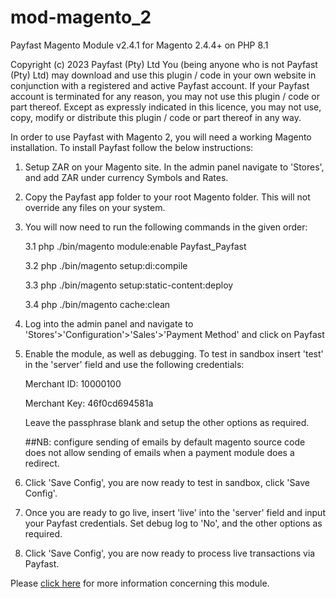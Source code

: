 # mod-magento_2

Payfast Magento Module v2.4.1 for Magento 2.4.4+ on PHP 8.1

Copyright (c) 2023 Payfast (Pty) Ltd
You (being anyone who is not Payfast (Pty) Ltd) may download and use this plugin / code in your own website in
conjunction with a registered and active Payfast account. If your Payfast account is terminated for any reason, you may
not use this plugin / code or part thereof.
Except as expressly indicated in this licence, you may not use, copy, modify or distribute this plugin / code or part
thereof in any way.

In order to use Payfast with Magento 2, you will need a working Magento installation. To install Payfast follow the
below instructions:

1. Setup ZAR on your Magento site.
   In the admin panel navigate to 'Stores', and add ZAR under currency Symbols and Rates.
2. Copy the Payfast app folder to your root Magento folder.
   This will not override any files on your system.
3. You will now need to run the following commands in the given order:

   3.1 php ./bin/magento module:enable Payfast_Payfast

   3.2 php ./bin/magento setup:di:compile

   3.3 php ./bin/magento setup:static-content:deploy

   3.4 php ./bin/magento cache:clean

4. Log into the admin panel and navigate to 'Stores'>'Configuration'>'Sales'>'Payment Method' and click on Payfast
5. Enable the module, as well as debugging. To test in sandbox insert 'test' in the 'server' field and use the following
   credentials:

   Merchant ID: 10000100

   Merchant Key: 46f0cd694581a

   Leave the passphrase blank and setup the other options as required.

   ##NB: configure sending of emails by default magento source code does not allow sending of emails when a payment
   module does a redirect.

6. Click 'Save Config', you are now ready to test in sandbox, click 'Save Config'.

7. Once you are ready to go live, insert 'live' into the 'server' field and input your Payfast credentials. Set debug
   log to 'No', and the other options as required.
8. Click 'Save Config', you are now ready to process live transactions via Payfast.

Please [click here](https://payfast.io/integration/shopping-carts/magento/) for more information concerning this module.
